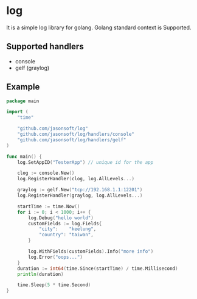 # log
It is a simple log library for golang.  Golang standard context is Supported.

## Supported handlers
* console
* gelf (graylog)

## Example

```go
package main

import (
	"time"

	"github.com/jasonsoft/log"
	"github.com/jasonsoft/log/handlers/console"
	"github.com/jasonsoft/log/handlers/gelf"
)

func main() {
	log.SetAppID("TesterApp") // unique id for the app

	clog := console.New()
	log.RegisterHandler(clog, log.AllLevels...)

	graylog := gelf.New("tcp://192.168.1.1:12201")
	log.RegisterHandler(graylog, log.AllLevels...)

	startTime := time.Now()
	for i := 0; i < 1000; i++ {
		log.Debug("hello world")
		customFields := log.Fields{
			"city":    "keelung",
			"country": "taiwan",
		}

		log.WithFields(customFields).Info("more info")
		log.Error("oops...")
	}
	duration := int64(time.Since(startTime) / time.Millisecond)
	println(duration)

	time.Sleep(5 * time.Second)
}
```